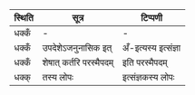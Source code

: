 | स्थिति | सूत्र | टिप्पणी |
| ----- | ------- | ------ |
| धक्कँ | - | - |
| धक्कँ | उपदेशेऽजनुनासिक इत् | अँ-इत्यस्य इत्संज्ञा |
| धक्कँ | शेषात् कर्तरि परस्मैपदम् | इति परस्मैपदम् |
| धक्क् | तस्य लोपः | इत्संज्ञकस्य लोपः |
